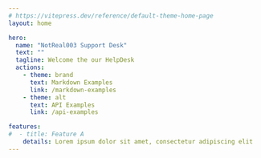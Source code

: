 ```yaml
---
# https://vitepress.dev/reference/default-theme-home-page
layout: home

hero:
  name: "NotReal003 Support Desk"
  text: ""
  tagline: Welcome the our HelpDesk
  actions:
    - theme: brand
      text: Markdown Examples
      link: /markdown-examples
    - theme: alt
      text: API Examples
      link: /api-examples

features:
#  - title: Feature A
    details: Lorem ipsum dolor sit amet, consectetur adipiscing elit
---
```


